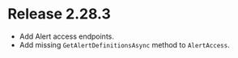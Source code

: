 # Release 2.28.3
* Add Alert access endpoints.
* Add missing `GetAlertDefinitionsAsync` method to `AlertAccess`.